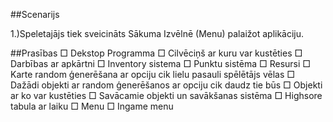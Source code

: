 ##Scenarijs

1.)Speletajājs tiek sveicināts Sākuma Izvēlnē (Menu) palaižot aplikāciju.

##Prasības
 □ Dekstop Programma
 □ Cilvēciņš ar kuru var kustēties
 □ Darbības ar apkārtni
 □ Inventory sistema
 □ Punktu sistēma
 □ Resursi
 □ Karte random ģenerēšana ar opciju cik lielu pasauli spēlētājs vēlas
 □ Dažādi objekti ar random ģenerēšanos ar opciju cik daudz tie būs
 □  Objekti ar ko var kustēties
 □ Savācamie objekti un savākšanas sistēma
 □ Highsore tabula ar laiku
 □ Menu
 □ Ingame menu
